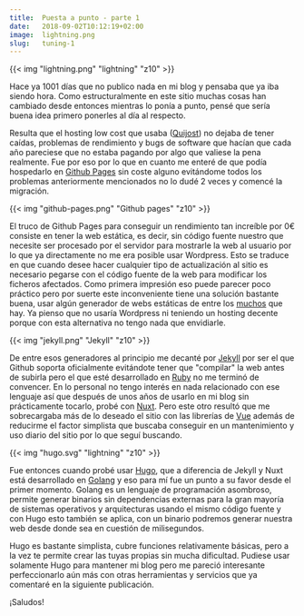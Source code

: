 ```yaml
---
title:  Puesta a punto - parte 1
date:   2018-09-02T10:12:19+02:00
image:  lightning.png
slug:   tuning-1
---
```


{{< img "lightning.png" "lightning" "z10" >}}

Hace ya 1001 días que no publico nada en mi blog y pensaba que ya iba siendo hora. Como estructuralmente en este sitio muchas cosas han cambiado desde entonces mientras lo ponía a punto, pensé que sería buena idea primero ponerles al día al respecto.

Resulta que el hosting low cost que usaba ([Quijost](https://quijost.com/)) no dejaba de tener caídas, problemas de rendimiento y bugs de software que hacían que cada año pareciese que no estaba pagando por algo que valiese la pena realmente. Fue por eso por lo que en cuanto me enteré de que podía hospedarlo en [Github Pages](https://pages.github.com/) sin coste alguno evitándome todos los problemas anteriormente mencionados no lo dudé 2 veces y comencé la migración.

{{< img "github-pages.png" "Github pages" "z10" >}}

El truco de Github Pages para conseguir un rendimiento tan increíble por 0€ consiste en tener la web estática, es decir, sin código fuente nuestro que necesite ser procesado por el servidor para mostrarle la web al usuario por lo que ya directamente no me era posible usar Wordpress. Esto se traduce en que cuando desee hacer cualquier tipo de actualización al sitio es necesario pegarse con el código fuente de la web para modificar los ficheros afectados. Como primera impresión eso puede parecer poco práctico pero por suerte este inconveniente tiene una solución bastante buena, usar algún generador de webs estáticas de entre los [muchos](https://www.staticgen.com/) que hay. Ya pienso que no usaría Wordpress ni teniendo un hosting decente porque con esta alternativa no tengo nada que envidiarle.

{{< img "jekyll.png" "Jekyll" "z10" >}}

De entre esos generadores al principio me decanté por [Jekyll](https://jekyllrb.com/) por ser el que Github soporta oficialmente evitándote tener que "compilar" la web antes de subirla pero el que esté desarrollado en [Ruby](https://www.ruby-lang.org/en/) no me terminó de convencer. En lo personal no tengo interés en nada relacionado con ese lenguaje así que después de unos años de usarlo en mi blog sin prácticamente tocarlo, probé con [Nuxt](https://nuxtjs.org/). Pero este otro resultó que me sobrecargaba más de lo deseado el sitio con las librerías de [Vue](https://vuejs.org/) además de reducirme el factor simplista que buscaba conseguir en un mantenimiento y uso diario del sitio por lo que seguí buscando.

{{< img "hugo.svg" "lightning" "z10" >}}

Fue entonces cuando probé usar [Hugo](https://gohugo.io/), que a diferencia de Jekyll y Nuxt está desarrollado en [Golang](https://golang.org/) y eso para mí fue un punto a su favor desde el primer momento. Golang es un lenguaje de programación asombroso, permite generar binarios sin dependencias externas para la gran mayoría de sistemas operativos y arquitecturas usando el mismo código fuente y con Hugo esto también se aplica, con un binario podremos generar nuestra web desde donde sea en cuestión de milisegundos.

Hugo es bastante simplista, cubre funciones relativamente básicas, pero a la vez te permite crear las tuyas propias sin mucha dificultad. Pudiese usar solamente Hugo para mantener mi blog pero me pareció interesante perfeccionarlo aún más con otras herramientas y servicios que ya comentaré en la siguiente publicación.

¡Saludos!
